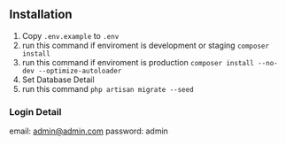 ## Installation

1. Copy `.env.example` to `.env`
2. run this command if enviroment is development or staging `composer install`
3. run this command if enviroment is production `composer install --no-dev --optimize-autoloader`
4. Set Database Detail
5. run this command `php artisan migrate --seed`

### Login Detail

email: admin@admin.com
password: admin
